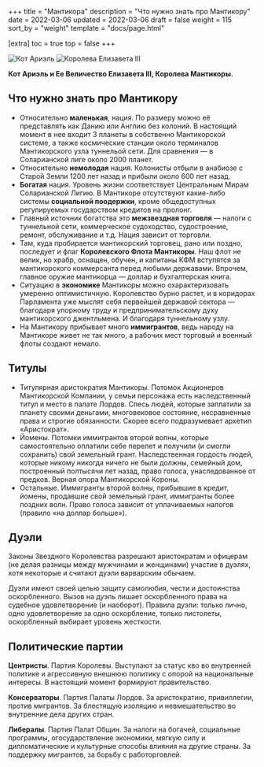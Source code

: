 +++
title = "Мантикора"
description = "Что нужно знать про Мантикору"
date = 2022-03-06
updated = 2022-03-06
draft = false
weight = 115
sort_by = "weight"
template = "docs/page.html"

[extra]
toc = true
top = false
+++


 ![Кот Ариэль](../ariel-cat.jpg)
 ![Королева Елизавета III](../queen-elizabeth.jpg)

 __Кот Ариэль и Ее Величество Елизавета III, Королева Мантикоры.__

## Что нужно знать про Мантикору

 - Относительно __маленькая__, нация. По размеру можно её представлять как Данию или Англию без колоний. В настоящий момент в нее входит 3 планеты в собственно Мантикорской системе, а также космические станции около терминалов Мантикорского узла туннельой сети. Для сравнения — в Соларианской лиге около 2000 планет.
 - Относительно __немолодая__ нация. Колонисты отбыли в анабиозе с Старой Земли 1200 лет назад и прибыли около 600 лет назад. 
 - __Богатая__ нация. Уровень жизни соответствует Центральным Мирам Соларианской Лигию. В Мантикоре отсутствуют какие-либо системы __социальной поодержки__, кроме общедоступных регулируемых государством кредитов на пролонг.
 - Главный источник богатства это __межзвездная торговля__ — налоги с туннельной сети, коммерческое судоходство, судостроение, ремонт, обслуживание и т.д. Нация зависит от торговли. 
 - Там, куда пробирается мантикорский торговец, рано или поздно, последует и флаг __Королевского Флота Мантикоры__. Наш флот не велик, но храбр, оснащен, обучен, и капитаны КФМ вступятся за мантикорского коммерсанта перед любыми державами. Впрочем, главное оружие мантикорца — доллар и бухгалтерская книга.
 - Ситуацию в __экономике__ Мантикоры можно охарактеризовать умеренно оптимистичную. Королевство бурно растет, и в коридорах Парламента уже мыслят себя первейшей державой сектора —  благодаря упорному труду и предпринимательскому духу мантикорского джентльмена. И благодаря туннельному узлу.  
 - На Мантикору прибывает много __иммигрантов__, ведь народу на Мантикоре живет не так много, а рабочих мест торговый и военный флоты создают немало.

 ## Титулы

 - Титулярная аристократия Мантикоры. Потомок Акционеров Мантикорской Компании, у семьи персонажа есть наследственный титул и место в палате Лордов. Спесь людей, которые заплатили за планету своими деньгами, многовековое состояние, несравненные права и строгие обязанности. Скорее всего подразумевает архетип «Аристократ».
 - Йомены. Потомки иммигрантов второй волны, которые самостоятельно оплатили себе перелет и получили (и смогли сохранить) свой земельный грант. Наследственная гордость людей, которые никому никогда ничего не были должны, семейный дом, построенный полтысячи лет назад, право голоса, унаследованное от предков. Верная опора Мантикорской Короны.
 - Остальные. Иммигранты второй волны, прибывшие в кредит, йомены, продавшие свой земельный грант, иммигранты более поздних волн. Право голоса зависит от уплачиваемых налогов (правило «на доллар больше»).

 ## Дуэли

 Законы Звездного Королевства разрешают аристократам и офицерам (не делая разницы между мужчинами и женщинами) участие в дуэлях, хотя некоторые и считают дуэли варварским обычаем.

Дуэли имеют своей целью защиту самолюбия, чести и достоинства оскорбленного. Вызов на дуэль лишает оскорбленного права на судебное удовлетворение (и наоборот).
Правила дуэли: только лично, одно удовлетворение за одно оскорбление, только пистолеты, оскорбленный выбирает уровень жесткости.

 ## Политические партии

__Центристы__. Партия Королевы. Выступают за статус кво во внутренней политике и агрессивную внешнюю политику с опорой на национальные интересы. В настоящий момент формируют правительство. 

__Консерваторы__. Партия Палаты Лордов. За аристократию, привиллегии, против мигрантов. За блестящую изоляцию и невмешательство во внутренние дела других стран.

__Либералы__. Партия Палат Общин. За налоги на богачей, социальные программы, огосударствление экономики, мягкую силу и дипломатические и культурные способы влияния на другие страны. За поддержку мигрантов, за борьбу с работорговлей.
 